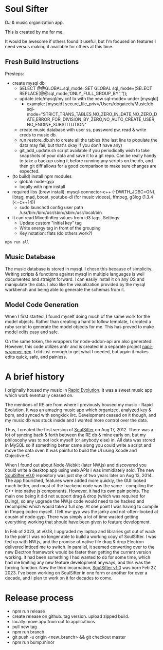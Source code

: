 Soul Sifter
===========

DJ & music organization app.

This is created by me for me.

It would be awesome if others found it useful, but I'm focused on features I need versus making it available for others at this time.

Fresh Build Instructions
------------------------
Presteps:
* create mysql db
  * SELECT @@GLOBAL.sql_mode; SET GLOBAL sql_mode=(SELECT REPLACE(@@sql_mode,'ONLY_FULL_GROUP_BY',''));
  * update /etc/mysql/my.cnf to with the new sql-mode= under [mysqld]
    * example: [mysqld]
      secure_file_priv=/Users/dogatech/Music/db
      sql-mode="STRICT_TRANS_TABLES,NO_ZERO_IN_DATE,NO_ZERO_DATE,ERROR_FOR_DIVISION_BY_ZERO,NO_AUTO_CREATE_USER,NO_ENGINE_SUBSTITUTION"
  * create music database with user ss, password pw, read & write creds to music db.
  * run restore_db.sh to create all the tables (the last line to populate the data may fail, but that's okay if you don't have any)
  * git_add_update.sh script available if you periodically wish to take snapshots of your data and save it to a git repo. Can be really handy to take a backup using it before running any scripts on the db, and then git diff allows for a good comparison to make sure changes are expected.
* (to build) install npm modules
  * global: node-gyp
  * locally with npm install
* required libs (brew install): mysql-connector-c++ (-DWITH_JDBC=ON), libtag, mad, boost, youtube-dl (for music videos), ffmpeg, g3log (1.3.4 (<=c++14))
  * sudo launchctl config user path /usr/bin:/bin:/usr/sbin:/sbin:/usr/local/bin
* It can read MixedInKey values from id3 tags. Settings:
  * Update custom "initial key" tag
  * Write energy tag in front of the grouping
  * Key notation: flats (do others work?)

```
npm run all
```

Music Database
--------------
The music database is stored in mysql. I chose this because of simplicity. Writing scripts & functions against mysql in multiple languages is well documented and straight forward. I can easily install it on any OS and manipulate the data. I also like the visualization provided by the mysql workbench and being able to generate the schemas from it.

Model Code Generation
---------------------
When I first started, I found myself doing much of the same work for the model objects. Rather than creating a hard to follow template, I created a ruby script to generate the model objects for me. This has proved to make model edits easy and safe.

On the same token, the wrappers for node-addon-api are also generated. However, this code utilizes antlr and is created in a separate project [napi-wrapper-gen](https://github.com/broken/napi-wrapper-gen). I did just enough to get what I needed, but again it makes edits quick, safe, and painless.


A brief history
===============

I originally housed my music in [Rapid Evolution](https://en.wikipedia.org/wiki/Rapid_Evolution). It was a sweet music app which work eventually ceased on.

The mentions of RE are from where I previously housed my music - Rapid Evolution. It was an amazing music app which organized, analyzed key & bpm, and synced with songkick iirc. Development ceased on it though, and my music db was stuck inside and I wanted more control over the data.

Thus, I created the first version of [SoulSifter](https://github.com/broken/soul-sifter) on Aug 17, 2012. There was a lot of syncing back & forth between the RE db & mine early on, but my philosophy was to not lock myself (or anybody else) in. All data was stored in MySQL so if something better came along you could write a script and move the data over. It was painful to build the UI using Xcode and Objective-C.

When I found out about Node-Webkit (later NW.js) and discovered you could write a desktop app using web APIs I was immidiately sold. The new [SoulSifter v0.0](https://github.com/broken/soulsifter) repository was just shy of two years later on Aug 13, 2014. The app flourished, features were added more quickly, the GUI looked much better, and most of the backend code was the same - compiling the C++ into native js components. However, it had its own pain points. The main one being it did not support drag & drop (which was required for DJing), so any upgrade the NW.js code would need to be hacked and recompiled which would take a full day. At one point I was having to compile in ffmpeg codec myself. I felt nw-gyp was the janky and not-often-looked at cousin of node-gyp. There was simply a lot of time wasted getting everything working that should have been given to feature development.

In Feb of 2023, at v0.18, I upgraded my laptop and libraries got out of wack to the point I was no longer able to build a working copy of SoulSifter. I was fed up with NW.js, and the promise of native file drag & drop Electron delivered inticed me to switch. In parallel, it seemed converting over to the new Electron framework would be faster then getting the current version working. It had been something I had wanted to do for some time, which had me limiting any new feature development anyways, and this was the forcing function. Now the third incarnation, [SoulSifter v1.0]() was born Feb 27, 2023. I've been working on SoulSifter in one form or another for over a decade, and I plan to work on it for decades to come.


Release process
===============
* npm run release
* create release on github. tag version. upload zipped build.
* locally move app from out to applications
* pull new tag
* npm run branch
* git push -u origin <new_branch> && git checkout master
* npm run bump:minor
